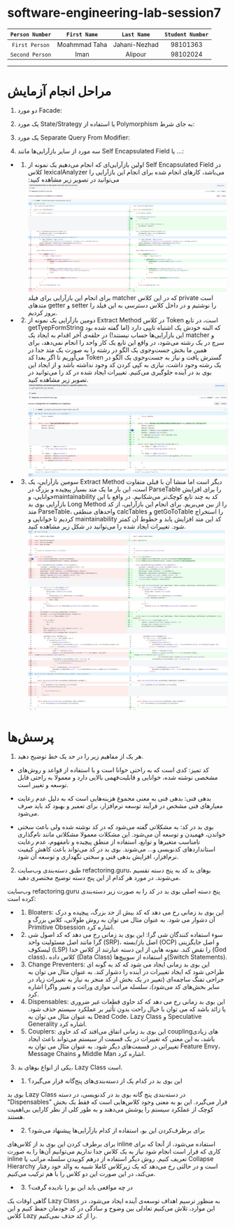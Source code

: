 # software-engineering-lab-session7

  | `Person Number` | `First Name` | `Last Name` | `Student Number` |
  |:---------------:|:------------:|:-----------:|:----------------:|
  | `First Person` | Moahmmad Taha | Jahani-Nezhad | 98101363  |
  | `Second Person` | Iman | Alipour | 98102024 |
  
---
# مراحل انجام آزمایش

1. دو مورد Facade:

2. یک مورد State/Strategy یا استفاده از Polymorphism به جای شرط:

3. یک مورد Separate Query From Modifier:

4. سه مورد از سایر بازآرایی‌ها مانند Self Encapsulated Field یا …:

- 1. اولین بازآرایی‌ای که انجام می‌دهیم یک نمونه از Self Encapsulated Field در کلاس lexicalAnalyzer می‌باشد، کارهای انجام شده برای انجام این بازآرایی را می‌توانید در تصویر زیر مشاهده کنید:
![بازآرایی Self Encapsulated Field در کلاس lexicalAnalyzer](./images/SE.png)
برای انجام این بازآرایی برای فیلد matcher که در این کلاس private است متدهای getter و setter را نوشتیم و در داخل کلاس دسترسی به این فیلد را بروز کردیم.

- 2. دومین بازآرایی یک نمونه از Extract Method در کلاس  Token است، در تابع getTyepFormString که البته خودش یک اشتباه تایپی دارد (اما گفته شده بود این بازآرایی‌ها حساب نیستند!) در حلقه‌ی آخر اقدام به ایجاد یک matcher و سرچ در یک رشته می‌شود، در واقع این تابع یک کار واحد را انجام نمی‌دهد، برای همین ما بخش جست‌وجوی یک الگو در رشته را به صورت یک متد جدا در می‌آوریم تا اگر بعدا کد Token گسترش یافت و نیاز به جست‌وجوی یک الگو در یک رشته وجود داشت، نیازی به کپی کردن کد وجود نداشته باشد و از ایجاد این بوی بد در آینده جلوگیری می‌کنیم. تغییرات ایجاد شده در کد را می‌توانید در تصویر زیر مشاهده کنید.
![بازآرایی Extract Method در کلاس Token](./images/EM1.png)

- 3. سومین بازآرایی، یک Extract Method دیگر است اما منشا آن با قبلی متفاوت است، این بار ما یک متد بسیار پیچیده و بزرگ در ParseTable را برای افزایش خوانایی، وmaintainability کد به چند تابع کوچک‌تر می‌شکانیم. در واقع با این بازآرایی بوی بد Long Method را از بین می‌بریم. برای انجام این بازآرایی، از کد متد ParseTable، واحدهای منطقی calcTables و getGoToTable را استخراج کردیم تا خوانایی و maintainability کد این متد افزایش یابد و خطوط آن کمتر شود. تغییرات ایجاد شده را می‌توانید در شکل زیر مشاهده کنید.
![بازآرایی Extract Method در کلاس ParseTable](./images/EM2.png)
![ادامه‌ی بازآرایی Extract Method در کلاس ParseTable](./images/EM3.png)
# پرسش‌ها

1. هر یک از مفاهیم زیر را در حد یک خط توضیح دهید.

- کد تمیز: کدی است که به راحتی خوانا است و با استفاده از قواعد و روش‌های مشخصی نوشته شده، خوانایی و قابلیت‌فهمی بالایی دارد و معمولا به راحتی قابل توسعه و تغییر است.

- بدهی فنی: بدهی فنی به معنی مجموع هزینه‌هایی است که به دلیل عدم رعایت معیارهای فنی مشخص در فرآیند توسعه نرم‌افزار، برای تعمیر و بهبود کد باید صرف می‌شود.

- بوی بد در کد: به مشکلاتی گفته می‌شود که در کد نوشته شده ولی باعث سختی خواندن، فهمیدن و توسعه آن می‌شود. این مشکلات معمولا مشکلاتی مانند نام‌گذاری نامناسب متغیرها و توابع، استفاده از منطق پیچیده و نامفهوم، عدم رعایت استانداردهای کدنویسی و... می‌شوند. بوی بد در کد می‌تواند باعث کاهش کیفیت نرم‌افزار، افزایش بدهی فنی و سختی نگهداری و توسعه آن شود.


2. طبق دسته‌بندی وب‌سایت refactoring.guru، بوهای بد کد به پنج دسته تقسیم می‌شوند. در مورد هر کدام از این پنج دسته توضیح مختصری دهید.

وب‌سایت refactoring.guru پنج دسته اصلی بوی بد در کد را به صورت زیر دسته‌بندی کرده است:

- 1. Bloaters: این بوی بد زمانی رخ می دهد که کد بیش از حد بزرگ، پیچیده و درک آن دشوار می شود. به عنوان مثال می توان به روش طولانی، کلاس بزرگ و Primitive Obsession اشاره کرد.

- 2. سوء استفاده کنندگان شی گرا: این بوی بد زمانی رخ می دهد که کد اصول شی گرا مانند اصل مسئولیت واحد (SRP)، اصل باز/بسته (OCP) و اصل جایگزینی لیسکوف (LSP) را نقض کند. نمونه هایی از این دسته عبارتند از کلاس خدا (God class)، کلاس داده (Data Class) و استفاده از سوییچ‌ها(Switch Statements).

- 3. Change Preventers: این بوی بد زمانی ایجاد می شود که کد به گونه ای طراحی شود که ایجاد تغییرات در آینده را دشوار کند. به عنوان مثال می توان به جراحی تفنگ ساچمه‌ای (تغییر در یک بخش از کد منجر به نیاز به تغییرات زیاد در سایر بخش‌های کد می‌شود)، سلسله مراتب موازی وراثت و تغییر واگرا اشاره کرد.

- 4. Dispensables: این بوی بد زمانی رخ می دهد که کد حاوی قطعات غیر ضروری یا زائد باشد که می توان با خیال راحت بدون تأثیر بر عملکرد سیستم حذف شود. به عنوان مثال می توان به Dead Code، Lazy Class و Speculative Generality اشاره کرد.

- 5. Couplers: این بوی بد زمانی اتفاق می‌افتد که کد حاوی coupling‌های زیادی باشد، به این معنی که تغییرات در یک قسمت از سیستم می‌تواند باعث ایجاد تغییراتی در قسمت‌های دیگر شود. به عنوان مثال می توان به Feature Envy، Message Chains و Middle Man اشاره کرد.

3. یکی از انواع بوهای بد، Lazy Class است.

- 1. این بوی بد در کدام یک از دسته‌بندی‌های پنج‌گانه قرار می‌گیرد؟ 

بوی بد Lazy Class در دسته‌بندی پنج گانه بوی بد در کدنویسی، در دسته "Dispensables" قرار می‌گیرد. این بو به معنی وجود کلاس‌هایی است که فقط یک بخش کوچک از عملکرد سیستم را پوشش می‌دهند و به طور کلی از نظر کارایی بی‌اهمیت هستند.



- 2. برای برطرف‌کردن این بو، استفاده از کدام بازآرایی‌ها پیشنهاد می‌شود؟ 

برای برطرف کردن این بوی بد از کلاس‌های inline استفاده می‌شود، از آنجا که برای کاری که قرار است انجام شود نیاز به یک کلاس جدا نداریم می‌توانیم آن‌ها را به صورت inline تعریف کنیم.
روش دیگر استفاده از درهم کوبیدن سلسله مراتب یا Collapse Hierarchy است و در حالتی رخ می‌دهد که یک زیرکلاس کاملا شبیه به والد خود رفتار می‌کند، در این صورت این دو کلاس را با هم ترکیب می‌کنیم.

- 3. در چه مواقعی باید این بو را نادیده گرفت؟

گاهی اوقات یک Lazy Class به منظور ترسیم اهداف توسعه‌ی آینده ایجاد می‌شود، در این موارد، تلاش می‌کنیم تعادلی بین وضوح و سادگی در کد خودمان حفظ کنیم و این کلاس Lazy را از کد حذف نمی‌کنیم.
